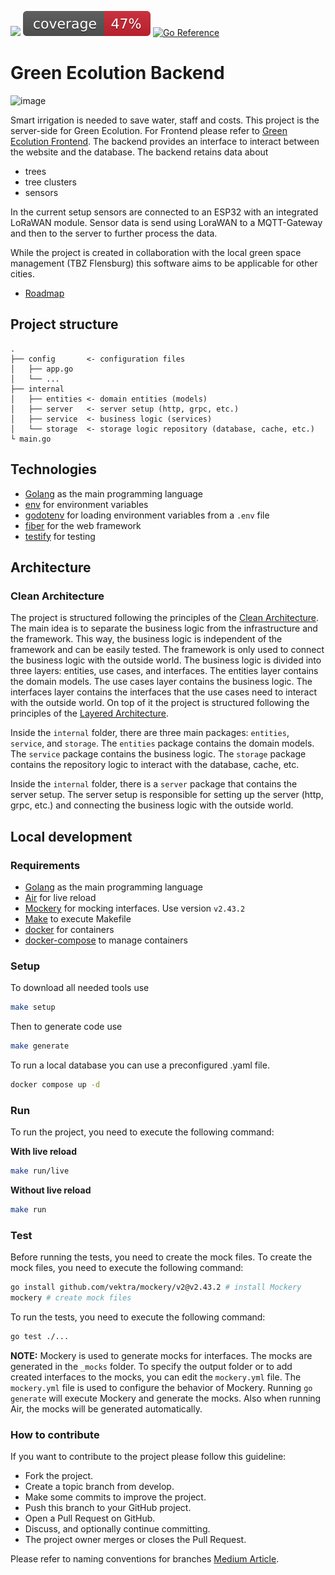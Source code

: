 <p>
  <a href=""><img src="https://img.shields.io/badge/Go-00ADD8?style=for-the-badge&logo=go&logoColor=white"/></a>
  <a href=""><img src="https://raw.githubusercontent.com/green-ecolution/green-ecolution-backend/badges/.badges/develop/coverage.svg"/></a>
  <a href="https://pkg.go.dev/github.com/green-ecolution/green-ecolution-backend"><img src="https://pkg.go.dev/badge/github.com/green-ecolution/green-ecolution-backend.svg" alt="Go Reference"></a>
</p>

# Green Ecolution Backend

![image](https://github.com/user-attachments/assets/c69e28cd-44ec-44e7-8d64-447bad7f4fd9)

Smart irrigation is needed to save water, staff and costs. This project is the server-side for Green Ecolution. For Frontend please refer to [Green Ecolution Frontend](https://github.com/green-ecolution/green-ecolution-frontend). The backend provides an interface to interact between the website and the database. The backend retains data about

- trees
- tree clusters
- sensors

In the current setup sensors are connected to an ESP32 with an integrated LoRaWAN module.
Sensor data is send using LoraWAN to a MQTT-Gateway and then to the server to further process the data.

While the project is created in collaboration with the local green space management (TBZ Flensburg) this software aims to be applicable for other cities.

- [Roadmap](https://github.com/orgs/green-ecolution/projects/5/views/3)

## Project structure

```
.
├── config       <- configuration files
│   ├── app.go
│   └── ...
├── internal
│   ├── entities <- domain entities (models)
│   ├── server   <- server setup (http, grpc, etc.)
│   ├── service  <- business logic (services)
│   └── storage  <- storage logic repository (database, cache, etc.)
└ main.go
```

## Technologies

- [Golang](https://go.dev/) as the main programming language
- [env](https://github.com/caarlos0/env) for environment variables
- [godotenv](https://github.com/joho/godotenv) for loading environment variables from a `.env` file
- [fiber](https://docs.gofiber.io/) for the web framework
- [testify](https://github.com/stretchr/testify) for testing

## Architecture

### Clean Architecture

The project is structured following the principles of the [Clean Architecture]. The main idea is to separate the business logic from the infrastructure and the framework. This way, the business logic is independent of the framework and can be easily tested. The framework is only used to connect the business logic with the outside world. The business logic is divided into three layers: entities, use cases, and interfaces. The entities layer contains the domain models. The use cases layer contains the business logic. The interfaces layer contains the interfaces that the use cases need to interact with the outside world. On top of it the project is structured following the principles of the [Layered Architecture].

Inside the `internal` folder, there are three main packages: `entities`, `service`, and `storage`. The `entities` package contains the domain models. The `service` package contains the business logic. The `storage` package contains the repository logic to interact with the database, cache, etc.

Inside the `internal` folder, there is a `server` package that contains the server setup. The server setup is responsible for setting up the server (http, grpc, etc.) and connecting the business logic with the outside world.

[Clean Architecture]: https://blog.cleancoder.com/uncle-bob/2012/08/13/the-clean-architecture.html
[Layered Architecture]: https://medium.com/@shershnev/layered-architecture-implementation-in-golang-6318a72c1e10

## Local development

### Requirements

- [Golang](https://go.dev/) as the main programming language
- [Air](https://github.com/air-verse/air) for live reload
- [Mockery](https://github.com/vektra/mockery) for mocking interfaces. Use version `v2.43.2`
- [Make](https://www.gnu.org/software/make/) to execute Makefile
- [docker](https://github.com/docker) for containers
- [docker-compose](https://github.com/docker/compose) to manage containers

### Setup

To download all needed tools use

```bash
make setup
```

Then to generate code use

```bash
make generate
```

To run a local database you can use a preconfigured .yaml file.

```bash
docker compose up -d
```

### Run

To run the project, you need to execute the following command:

**With live reload**

```bash
make run/live
```

**Without live reload**

```bash
make run
```

### Test

Before running the tests, you need to create the mock files. To create the mock files, you need to execute the following command:

```bash
go install github.com/vektra/mockery/v2@v2.43.2 # install Mockery
mockery # create mock files
```

To run the tests, you need to execute the following command:

```bash
go test ./...
```

**NOTE:** Mockery is used to generate mocks for interfaces. The mocks are generated in the `_mocks` folder. To specify the output folder or to add created interfaces to the mocks, you can edit the `mockery.yml` file. The `mockery.yml` file is used to configure the behavior of Mockery. Running `go generate` will execute Mockery and generate the mocks. Also when running Air, the mocks will be generated automatically.

### How to contribute

If you want to contribute to the project please follow this guideline:

- Fork the project.
- Create a topic branch from develop.
- Make some commits to improve the project.
- Push this branch to your GitHub project.
- Open a Pull Request on GitHub.
- Discuss, and optionally continue committing.
- The project owner merges or closes the Pull Request.

Please refer to naming conventions for branches [Medium Article](https://medium.com/@abhay.pixolo/naming-conventions-for-git-branches-a-cheatsheet-8549feca2534).
